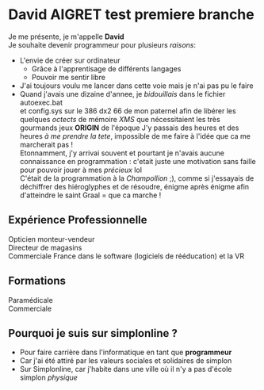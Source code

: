 # David AIGRET test premiere branche 
Je me présente, je m'appelle **David**   
Je souhaite devenir programmeur pour plusieurs *raisons*:  
* L'envie de créer sur ordinateur
  * Grâce à l'apprentisage de différents langages
  * Pouvoir me sentir libre
* J'ai toujours voulu me lancer dans cette voie mais je n'ai pas pu le faire  
* Quand j'avais une dizaine d'annee, je *bidouillais* dans le fichier autoexec.bat   
et config.sys sur le 386 dx2 66 de mon paternel afin de libérer les quelques *octects* de mémoire *XMS* 
que nécessitaient les très gourmands jeux **ORIGIN** de l'époque
J'y passais des heures et des heures *à me prendre la tete*, impossible de me faire à l'idée que ca me marcherait pas !  
Etonnamment, j'y arrivai souvent et pourtant je n'avais aucune connaissance en programmation : c'etait juste une motivation sans faille pour pouvoir jouer à mes *précieux* lol  
C'était de la programmation à la *Champollion* ;), comme si j'essayais de déchiffrer des hiéroglyphes et de résoudre, énigme après énigme afin d'atteindre le saint Graal = que ca marche !   

## Expérience Professionnelle

Opticien monteur-vendeur  
Directeur de magasins  
Commerciale France dans le software (logiciels de rééducation) et la VR

## Formations

Paramédicale  
Commerciale


## Pourquoi je suis sur simplonline ?

* Pour faire carrière dans l'informatique en tant que **programmeur**
* Car j'ai été attiré par les valeurs sociales et solidaires de simplon
* Sur Simplonline, car j'habite dans une ville où il n'y a pas d'école simplon *physique* 


  
  
  
  


